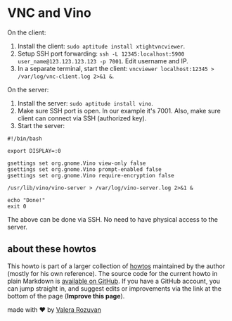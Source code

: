 # VNC and Vino

On the client:

1. Install the client: `sudo aptitude install xtightvncviewer`.
1. Setup SSH port forwarding: `ssh -L 12345:localhost:5900 user_name@123.123.123.123 -p 7001`. Edit username and IP.
1. In a separate terminal, start the client: `vncviewer localhost:12345 > /var/log/vnc-client.log 2>&1 &`.

On the server:

1. Install the server: `sudo aptitude install vino`.
1. Make sure SSH port is open. In our example it's 7001. Also, make sure client can connect via SSH (authorized key).
1. Start the server:

```shell
#!/bin/bash

export DISPLAY=:0

gsettings set org.gnome.Vino view-only false
gsettings set org.gnome.Vino prompt-enabled false
gsettings set org.gnome.Vino require-encryption false

/usr/lib/vino/vino-server > /var/log/vino-server.log 2>&1 &

echo "Done!"
exit 0
```

The above can be done via SSH. No need to have physical access to the server.

## about these howtos

This howto is part of a larger collection of [howtos](https://howtos.rozuvan.net/) maintained by the author (mostly for his own reference). The source code for the current howto in plain Markdown is [available on GitHub](https://github.com/valera-rozuvan/howtos/blob/main/docs/008-vnc-and-vino.md). If you have a GitHub account, you can jump straight in, and suggest edits or improvements via the link at the bottom of the page (**Improve this page**).

made with ❤ by [Valera Rozuvan](https://valera.rozuvan.net/)
